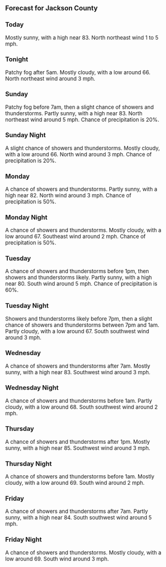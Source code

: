 <div>
   <h2>Forecast for Jackson County</h2>
   <p>
      <div style="font-size:120%">
         <h3>Today</h3>Mostly sunny, with a high near 83. North northeast wind 1 to 5 mph.<br></div>
   </p>
   <p>
      <div style="font-size:120%">
         <h3>Tonight</h3>Patchy fog after 5am. Mostly cloudy, with a low around 66. North northeast wind around 3 mph.<br></div>
   </p>
   <p>
      <div style="font-size:120%">
         <h3>Sunday</h3>Patchy fog before 7am, then a slight chance of showers and thunderstorms. Partly sunny, with a high near 83. North northeast
         wind around 5 mph. Chance of precipitation is 20%.<br></div>
   </p>
   <p>
      <div style="font-size:120%">
         <h3>Sunday Night</h3>A slight chance of showers and thunderstorms. Mostly cloudy, with a low around 66. North wind around 3 mph. Chance of precipitation
         is 20%.<br></div>
   </p>
   <p>
      <div style="font-size:120%">
         <h3>Monday</h3>A chance of showers and thunderstorms. Partly sunny, with a high near 82. North wind around 3 mph. Chance of precipitation
         is 50%.<br></div>
   </p>
   <p>
      <div style="font-size:120%">
         <h3>Monday Night</h3>A chance of showers and thunderstorms. Mostly cloudy, with a low around 67. Southeast wind around 2 mph. Chance of precipitation
         is 50%.<br></div>
   </p>
   <p>
      <div style="font-size:120%">
         <h3>Tuesday</h3>A chance of showers and thunderstorms before 1pm, then showers and thunderstorms likely. Partly sunny, with a high near 80.
         South wind around 5 mph. Chance of precipitation is 60%.<br></div>
   </p>
   <p>
      <div style="font-size:120%">
         <h3>Tuesday Night</h3>Showers and thunderstorms likely before 7pm, then a slight chance of showers and thunderstorms between 7pm and 1am. Partly
         cloudy, with a low around 67. South southwest wind around 3 mph.<br></div>
   </p>
   <p>
      <div style="font-size:120%">
         <h3>Wednesday</h3>A chance of showers and thunderstorms after 7am. Mostly sunny, with a high near 83. Southwest wind around 3 mph.<br></div>
   </p>
   <p>
      <div style="font-size:120%">
         <h3>Wednesday Night</h3>A chance of showers and thunderstorms before 1am. Partly cloudy, with a low around 68. South southwest wind around 2 mph.<br></div>
   </p>
   <p>
      <div style="font-size:120%">
         <h3>Thursday</h3>A chance of showers and thunderstorms after 1pm. Mostly sunny, with a high near 85. Southwest wind around 3 mph.<br></div>
   </p>
   <p>
      <div style="font-size:120%">
         <h3>Thursday Night</h3>A chance of showers and thunderstorms before 1am. Mostly cloudy, with a low around 69. South wind around 2 mph.<br></div>
   </p>
   <p>
      <div style="font-size:120%">
         <h3>Friday</h3>A chance of showers and thunderstorms after 7am. Partly sunny, with a high near 84. South southwest wind around 5 mph.<br></div>
   </p>
   <p>
      <div style="font-size:120%">
         <h3>Friday Night</h3>A chance of showers and thunderstorms. Mostly cloudy, with a low around 69. South wind around 3 mph.<br></div>
   </p>
</div>